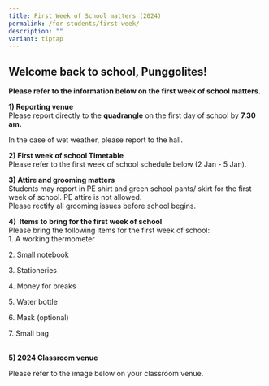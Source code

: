 ```yaml
---
title: First Week of School matters (2024)
permalink: /for-students/first-week/
description: ""
variant: tiptap
---
```

<h2><strong>Welcome back to school, Punggolites!</strong></h2><p><strong>Please refer to the information below on the first week of school matters.</strong></p><p><strong>1) Reporting venue</strong><br>Please report directly to the <strong>quadrangle</strong> on the first day of school by <strong>7.30 am.</strong></p><p>In the case of wet weather, please report to the hall.</p><p><strong>2) First week of school Timetable</strong><br>Please refer to the first week of school schedule below (2 Jan - 5 Jan).</p><p></p><p><strong>3) Attire and grooming matters</strong><br>Students may report in PE shirt and green school pants/ skirt for the first week of school. PE attire is not allowed.<br>Please rectify all grooming issues before school begins.</p><p><strong>4) &nbsp;Items to bring for the first week of school</strong><br>Please bring the following items for the first week of school:<br>1.&nbsp;A working thermometer</p><p>2. Small notebook</p><p>3. Stationeries</p><p>4. Money for breaks</p><p>5. Water bottle</p><p>6. Mask (optional)</p><p>7. Small bag</p><p><br><strong>5) 2024 Classroom venue</strong></p><p>Please refer to the image below on your classroom venue.</p><p></p>